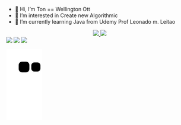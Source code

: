 - 👋 Hi, I’m Ton == Wellington Ott
- 👀 I’m interested in Create new Algorithmic
- 🌱 I’m currently learning Java from Udemy Prof Leonado m. Leitao

<div align="center">
  <a href="https://github.com/Tomasboy008">
  <img height="180em" src="https://github-readme-stats.vercel.app/api?username=Tomasboy008&show_icons=true&theme=dark&include_all_commits=true&count_private=true"/>
  <img height="180em" src="https://github-readme-stats.vercel.app/api/top-langs/?username=Tomasboy008&layout=compact&langs_count=7&theme=dark"/>
</div>
<div> 
 <a href="https://discord.gg/wagxzStdcR" target="_blank"><img src="https://img.shields.io/badge/Discord-7289DA?style=for-the-badge&logo=discord&logoColor=white" target="_blank"></a> 
  <a href = "mailto:wellingtonott@gmail.com"><img src="https://img.shields.io/badge/-Gmail-%23333?style=for-the-badge&logo=gmail&logoColor=white" target="_blank"></a>
  <a href="https://www.linkedin.com/in/wellington-ott-721966160/" target="_blank"><img src="https://img.shields.io/badge/-LinkedIn-%230077B5?style=for-the-badge&logo=linkedin&logoColor=white" target="_blank"></a> 
 
  ![Snake animation](https://github.com/rafaballerini/rafaballerini/blob/output/github-contribution-grid-snake.svg)
 
</div>
